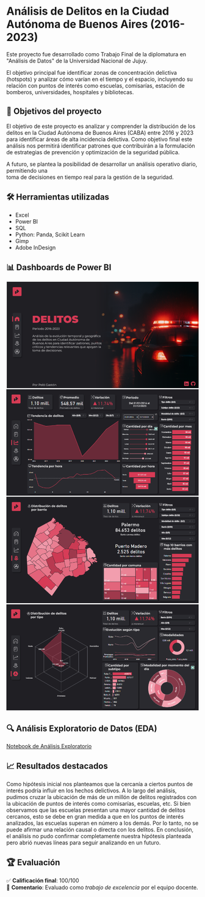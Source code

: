 # Análisis de Delitos en la Ciudad Autónoma de Buenos Aires (2016-2023)

Este proyecto fue desarrollado como Trabajo Final de la diplomatura en "Análisis de Datos" de la Universidad Nacional de Jujuy.  

El objetivo principal fue identificar zonas de concentración delictiva (hotspots) y analizar cómo varían en el tiempo y el espacio, incluyendo su relación con puntos de interés como escuelas, comisarías, estación de bomberos, universidades, hospitales y bibliotecas.

## 📌 Objetivos del proyecto

El objetivo de este proyecto es analizar y comprender la distribución de los delitos en la Ciudad Autónoma de Buenos Aires (CABA) entre 2016 y 2023 para identificar áreas de alta incidencia delictiva.
Como objetivo final este análisis nos permitirá identificar patrones que contribuirán a la 
formulación de estrategias de prevención y optimización de la seguridad pública.


A futuro, se plantea la posibilidad de desarrollar un análisis operativo diario, permitiendo una  
toma de decisiones en tiempo real para la gestión de la seguridad.


## 🛠️ Herramientas utilizadas

- Excel
- Power BI
- SQL
- Python: Panda, Scikit Learn
- Gimp
- Adobe InDesign 


## 📊 Dashboards de Power BI
![1](img/portada.png)
![2](img/pantalla2.png)
![3](img/pantalla3.png)
![4](img/pantalla4.png)


## 🔍 Análisis Exploratorio de Datos (EDA)
[Notebook de Análisis Exploratorio](notebooks/eda-delitos.ipynb)  



## 📈 Resultados destacados
Como hipótesis inicial nos planteamos que la cercanía a ciertos puntos de interés podría influir en los hechos delictivos.
A lo largo del análisis,  pudimos cruzar la ubicación de más de un millón de delitos registrados con la ubicación de puntos de interés como comisarías, escuelas, etc.
Si bien observamos que las escuelas presentan una mayor cantidad de delitos cercanos, esto se debe en gran medida a que en los puntos de interés analizados, las escuelas superan en número a los demás. Por lo tanto, no se puede afirmar una relación causal o directa con los delitos.
En conclusión, el análisis no pudo confirmar completamente nuestra hipótesis planteada pero abrió nuevas líneas para seguir analizando en un futuro.


## 🏆 Evaluación

✅ **Calificación final**: 100/100  
📝 **Comentario**: Evaluado como *trabajo de excelencia* por el equipo docente.

